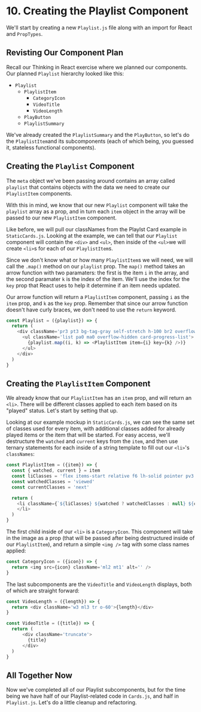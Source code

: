 # 10. Creating the Playlist Component
We'll start by creating a new `Playlist.js` file along with an import for React and `PropTypes`.

## Revisting Our Component Plan
Recall our Thinking in React exercise where we planned our components. Our planned `Playlist` hierarchy looked like this:

* `Playlist`
  - `PlaylistItem`
    - `CategoryIcon`
    - `VideoTitle`
    - `VideoLength`
  - `PlayButton`
  - `PlaylistSummary`

We've already created the `PlaylistSummary` and the `PlayButton`, so let's do the `PlaylistItem`and its subcomponents (each of which being, you guessed it, stateless functional components).

## Creating the `Playlist` Component
The `meta` object we've been passing around contains an array called `playlist` that contains objects with the data we need to create our `PlaylistItem` components.

With this in mind, we know that our new `Playlist` component will take the `playlist` array as a prop, and in turn each `item` object in the array will be passed to our new `PlaylistItem` component.

Like before, we will pull our classNames from the Playlst Card example in `StaticCards.js`. Looking at the example, we can tell that our `Playlist` component will contain the `<div>` and `<ul>`, then inside of the `<ul>`we will create `<li>`s for each of our `PlaylistItem`s.

Since we don't know what or how many `PlaylistItem`s we will need, we will call the `.map()` method on our `playlist` prop. The `map()` method takes an arrow function with two paramaters: the first is the item `i` in the array, and the second paramater `k` is the index of the item. We'll use the index for the `key` prop that React uses to help it determine if an item needs updated.

Our arrow function will return a `PlaylistItem` component, passing `i` as the `item` prop, and `k` as the `key` prop. Remember that since our arrow function doesn't have curly braces, we don't need to use the `return` keyword. 

```javascript
const Playlist = ({playlist}) => {
  return (
    <div className='pr3 pt3 bg-tag-gray self-stretch h-100 br2 overflow-y-scroll'>
      <ul className='list pa0 ma0 overflow-hidden card-progress-list'>
        {playlist.map((i, k) => <PlaylistItem item={i} key={k} />)}
      </ul>
    </div>
  )  
}
```

## Creating the `PlaylistItem` Component

We already know that our `PlaylistItem` has an `item` prop, and will return an `<li>`. There will be different classes applied to each item based on its "played" status. Let's start by setting that up.

Looking at our example mockup in `StaticCards.js`, we can see the same set of classes used for every item, with additional classes added for already played items or the item that will be started. For easy access, we'll destructure the `watched` and `current` keys from the `item`, and then use ternary statements for each inside of a string template to fill out our `<li>`'s `classNames`:

```javascript
const PlaylistItem = ({item}) => {
  const { watched, current } = item
  const liClasses = 'flex items-start relative f6 lh-solid pointer pv3 pl4 pr3 gray hover-bg-white card-progress-list-item' 
  const watchedClasses = 'viewed'
  const currentClasses = 'next'

  return (
    <li className={`${liClasses} ${watched ? watchedClasses : null} ${current ? currentClasses : null}`}>
    </li>
  )
}
```

The first child inside of our `<li>` is a `CategoryIcon`. This component will take in the image as a prop (that will be passed after being destructured inside of our `PlaylistItem`), and return a simple `<img />` tag with some class names applied:

```javascript
const CategoryIcon = ({icon}) => {
  return <img src={icon} className='ml2 mt1' alt='' />
}
```

The last subcomponents are the `VideoTitle` and `VideoLength` displays, both of which are straight forward:

```javascript
const VideoLength = ({length}) => {
  return <div className='w3 ml3 tr o-60'>{length}</div>
}

const VideoTitle = ({title}) => {
  return (
      <div className='truncate'>
        {title}
      </div>
  )
}
```

## All Together Now
Now we've completed all of our Playlist subcomponents, but for the time being we have half of our Playlist-related code in `Cards.js`, and half in `Playlist.js`. Let's do a little cleanup and refactoring.


